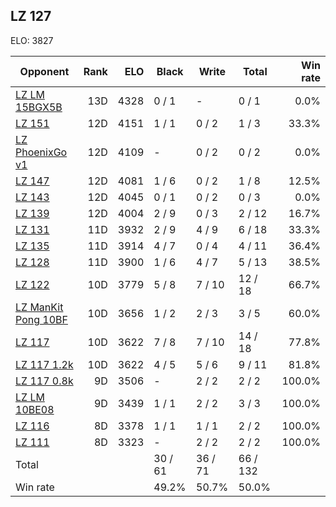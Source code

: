 ## LZ 127 ##

ELO: 3827

Opponent | Rank | ELO | Black | Write | Total | Win rate
---------|-----:|----:|-------|-------|-------|-------:
[LZ LM 15BGX5B](LZ%20LM%2015BGX5B.md) | 13D | 4328 | 0 / 1 | - | 0 / 1 | 0.0%
[LZ 151](LZ%20151.md) | 12D | 4151 | 1 / 1 | 0 / 2 | 1 / 3 | 33.3%
[LZ PhoenixGo v1](LZ%20PhoenixGo%20v1.md) | 12D | 4109 | - | 0 / 2 | 0 / 2 | 0.0%
[LZ 147](LZ%20147.md) | 12D | 4081 | 1 / 6 | 0 / 2 | 1 / 8 | 12.5%
[LZ 143](LZ%20143.md) | 12D | 4045 | 0 / 1 | 0 / 2 | 0 / 3 | 0.0%
[LZ 139](LZ%20139.md) | 12D | 4004 | 2 / 9 | 0 / 3 | 2 / 12 | 16.7%
[LZ 131](LZ%20131.md) | 11D | 3932 | 2 / 9 | 4 / 9 | 6 / 18 | 33.3%
[LZ 135](LZ%20135.md) | 11D | 3914 | 4 / 7 | 0 / 4 | 4 / 11 | 36.4%
[LZ 128](LZ%20128.md) | 11D | 3900 | 1 / 6 | 4 / 7 | 5 / 13 | 38.5%
[LZ 122](LZ%20122.md) | 10D | 3779 | 5 / 8 | 7 / 10 | 12 / 18 | 66.7%
[LZ ManKit Pong 10BF](LZ%20ManKit%20Pong%2010BF.md) | 10D | 3656 | 1 / 2 | 2 / 3 | 3 / 5 | 60.0%
[LZ 117](LZ%20117.md) | 10D | 3622 | 7 / 8 | 7 / 10 | 14 / 18 | 77.8%
[LZ 117 1.2k](LZ%20117%201.2k.md) | 10D | 3622 | 4 / 5 | 5 / 6 | 9 / 11 | 81.8%
[LZ 117 0.8k](LZ%20117%200.8k.md) | 9D | 3506 | - | 2 / 2 | 2 / 2 | 100.0%
[LZ LM 10BE08](LZ%20LM%2010BE08.md) | 9D | 3439 | 1 / 1 | 2 / 2 | 3 / 3 | 100.0%
[LZ 116](LZ%20116.md) | 8D | 3378 | 1 / 1 | 1 / 1 | 2 / 2 | 100.0%
[LZ 111](LZ%20111.md) | 8D | 3323 | - | 2 / 2 | 2 / 2 | 100.0%
Total | | | 30 / 61 | 36 / 71 | 66 / 132 | 
Win rate| | | 49.2% | 50.7% | 50.0% | 
